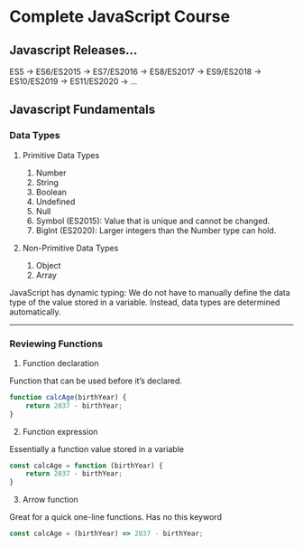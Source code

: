 # Complete JavaScript Course

## Javascript Releases...

ES5 -> ES6/ES2015 -> ES7/ES2016 -> ES8/ES2017 -> ES9/ES2018 -> ES10/ES2019 -> ES11/ES2020 -> ... 

## Javascript Fundamentals

### Data Types
    
1. Primitive Data Types
    1. Number
    2. String
    3. Boolean
    4. Undefined
    5. Null
    6. Symbol (ES2015): Value that is unique and cannot be changed.
    7. BigInt (ES2020): Larger integers than the Number type can hold.
    
2. Non-Primitive Data Types
    1. Object
    2. Array

JavaScript has dynamic typing: We do not have to manually define the data type of the value stored in a variable. Instead, data types are determined automatically.

-----

### Reviewing Functions

1. Function declaration

Function that can be used before it’s declared.
```javascript
function calcAge(birthYear) {
    return 2037 - birthYear;
}
```
2. Function expression

Essentially a function value stored in a variable
```javascript
const calcAge = function (birthYear) {
    return 2037 - birthYear;
}
```
3. Arrow function

Great for a quick one-line functions. Has no this keyword
```javascript
const calcAge = (birthYear) => 2037 - birthYear;
```